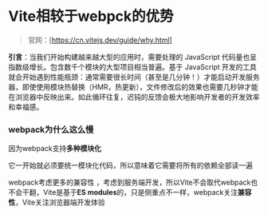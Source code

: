 # Vite相较于webpck的优势

> 官网：[https://cn.vitejs.dev/guide/why.html]

**引言**：当我们开始构建越来越大型的应用时，需要处理的 JavaScript 代码量也呈指数级增长。包含数千个模块的大型项目相当普遍。基于 JavaScript 开发的工具就会开始遇到性能瓶颈：通常需要很长时间（甚至是几分钟！）才能启动开发服务器，即使使用模块热替换（HMR，热更新），文件修改后的效果也需要几秒钟才能在浏览器中反映出来。如此循环往复，迟钝的反馈会极大地影响开发者的开发效率和幸福感。



### webpack为什么这么慢

因为webpack支持**多种模块化**

它一开始就必须要统一模块化代码，所以意味着它需要将所有的依赖全部读一遍

webpack考虑更多的兼容性 ，考虑到服务端开发，所以Vite不会取代webpack也不会干翻，Vite是基于**ES modules**的，只是侧重点不一样，webpack关注**兼容性**，Vite关注浏览器端开发体验